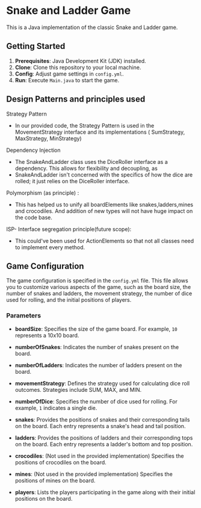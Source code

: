 # Snake and Ladder Game

This is a Java implementation of the classic Snake and Ladder game.

## Getting Started

1. **Prerequisites**: Java Development Kit (JDK) installed.
2. **Clone**: Clone this repository to your local machine.
3. **Config**: Adjust game settings in `config.yml`.
4. **Run**: Execute `Main.java` to start the game.

## Design Patterns and principles used

Strategy Pattern

- In our provided code, the Strategy Pattern is used in the MovementStrategy interface and its implementations (
  SumStrategy, MaxStrategy, MinStrategy)

Dependency Injection

- The SnakeAndLadder class uses the DiceRoller interface as a dependency. This allows for flexibility and decoupling, as
- SnakeAndLadder isn't concerned with the specifics of how the dice are
  rolled; it just relies on the DiceRoller interface.

Polymorphism (as principle) :

- This has helped us to unify all boardElements like snakes,ladders,mines and crocodiles. And addition of new types will
  not have huge impact on the code base.

ISP- Interface segregation principle(future scope):

- This could've been used for ActionElements so that not all classes need to implement every method.

## Game Configuration

The game configuration is specified in the `config.yml` file. This file allows you to customize various aspects of the
game, such as the board size, the number of snakes and ladders, the movement strategy, the number of dice used for
rolling, and the initial positions of players.

### Parameters

- **boardSize**: Specifies the size of the game board. For example, `10` represents a 10x10 board.

- **numberOfSnakes**: Indicates the number of snakes present on the board.

- **numberOfLadders**: Indicates the number of ladders present on the board.

- **movementStrategy**: Defines the strategy used for calculating dice roll outcomes. Strategies include SUM, MAX, and
  MIN.

- **numberOfDice**: Specifies the number of dice used for rolling. For example, `1` indicates a single die.

- **snakes**: Provides the positions of snakes and their corresponding tails on the board. Each entry represents a
  snake's head and tail position.

- **ladders**: Provides the positions of ladders and their corresponding tops on the board. Each entry represents a
  ladder's bottom and top position.

- **crocodiles**: (Not used in the provided implementation) Specifies the positions of crocodiles on the board.

- **mines**: (Not used in the provided implementation) Specifies the positions of mines on the board.

- **players**: Lists the players participating in the game along with their initial positions on the board.
